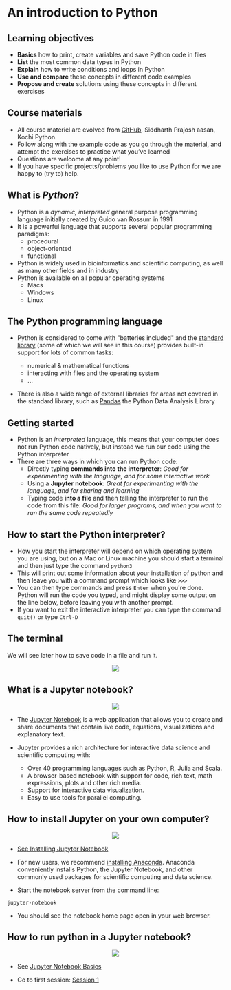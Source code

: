 
# An introduction to Python

## Learning objectives
- **Basics** how to print, create variables and save Python code in files
- **List** the most common data types in Python
- **Explain** how to write conditions and loops in Python
- **Use and compare** these concepts in different code examples 
- **Propose and create** solutions using these concepts in different exercises

## Course materials

- All course materiel are evolved from [GitHub](https://github.com/sprajosh/basic-python), Siddharth Prajosh aasan, Kochi Python.
- Follow along with the example code as you go through the material, and attempt the exercises to practice what you’ve learned
- Questions are welcome at any point!
- If you have specific projects/problems you like to use Python for we are happy to (try to) help.


## What is *Python*?

- Python is a *dynamic, interpreted* general purpose programming language initially created by Guido van Rossum in 1991
- It is a powerful language that supports several popular programming paradigms:
    - procedural
    - object-oriented
    - functional
- Python is widely used in bioinformatics and scientific computing, as well as many other fields and in industry
- Python is available on all popular operating systems
    - Macs
    - Windows
    - Linux

## The Python programming language

- Python is considered to come with "batteries included" and the <a href="https://docs.python.org/3.5/library/">standard library</a> (some of which we will see in this course) provides built-in support for lots of common tasks:
    - numerical & mathematical functions 
    - interacting with files and the operating system
    - ...

- There is also a wide range of external libraries for areas not covered in the standard library, such as [Pandas](http://pandas.pydata.org/) the Python Data Analysis Library

## Getting started

- Python is an *interpreted* language, this means that your computer does not run Python code natively, but instead we run our code using the Python interpreter
- There are three ways in which you can run Python code:
    - Directly typing **commands into the interpreter**: *Good for experimenting with the language, and for some interactive work*
    - Using a **Jupyter notebook**: *Great for experimenting with the language, and for sharing and learning*
    - Typing code **into a file** and then telling the interpreter to run the code from this file: *Good for larger programs, and when you want to run the same code repeatedly*


## How to start the Python interpreter?

- How you start the interpreter will depend on which operating system you are using, but on a Mac or Linux machine you should start a terminal and then just type the command `python3`
- This will print out some information about your installation of python and then leave you with a command prompt which looks like `>>>` 
- You can then type commands and press `Enter` when you're done. Python will run the code you typed, and might display some output on the line below, before leaving you with another prompt.
- If you want to exit the interactive interpreter you can type the command `quit()` or type `Ctrl-D`

## The terminal

We will see later how to save code in a file and run it.
<center><img src="img/terminal.png"></center>

## What is a Jupyter notebook?

<center><img src="img/Jupyter.svg"></center>

- The [Jupyter Notebook](http://jupyter.org/) is a web application that allows you to create and share documents that contain live code, equations, visualizations and explanatory text. 

- Jupyter provides a rich architecture for interactive data science and scientific computing with: 
    - Over 40 programming languages such as Python, R, Julia and Scala.
    - A browser-based notebook with support for code, rich text, math expressions, plots and other rich media.
    - Support for interactive data visualization.
    - Easy to use tools for parallel computing.

## How to install Jupyter on your own computer?




<center><img src="img/Jupyter.svg"></center>

- [See Installing Jupyter Notebook](https://jupyter.readthedocs.io/en/latest/install.html)

- For new users, we recommend [installing Anaconda](https://www.continuum.io/downloads). Anaconda conveniently installs Python, the Jupyter Notebook, and other commonly used packages for scientific computing and data science.

- Start the notebook server from the command line:
```
jupyter-notebook
```
- You should see the notebook home page open in your web browser.


## How to run python in a Jupyter notebook?


<center><img src="img/Jupyter.svg"></center>

- See [Jupyter Notebook Basics](http://nbviewer.jupyter.org/github/jupyter/notebook/blob/master/docs/source/examples/Notebook/Notebook%20Basics.ipynb)


- Go to first session: [Session 1](Session_1.ipynb)
